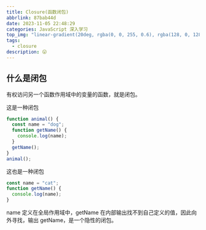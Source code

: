 ```yaml
---
title: Closure(函数闭包)
abbrlink: 87bab44d
date: 2023-11-05 22:48:29
categories: JavaScript 深入学习
top_img: "linear-gradient(20deg, rgba(0, 0, 255, 0.6), rgba(128, 0, 128, 0.6), rgba(255, 0, 0, 0.6), rgba(0, 128, 0, 0.6), rgba(255, 255, 0, 0.6))"
tags:
  - closure
description: 😛
---
```


## 什么是闭包

有权访问另一个函数作用域中的变量的函数，就是闭包。

这是一种闭包

```js
function animal() {
  const name = "dog";
  function getName() {
    console.log(name);
  }
  getName();
}
animal();
```

这也是一种闭包

```js
const name = "cat";
function getName() {
  console.log(name);
}
```

name 定义在全局作用域中，getName 在内部输出找不到自己定义的值，因此向外寻找，输出 getName，是一个隐性的闭包。

